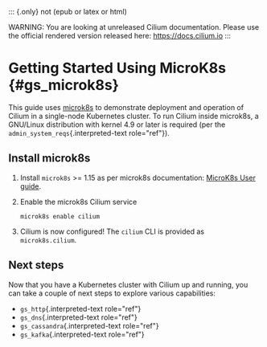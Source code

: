 ::: {.only}
not (epub or latex or html)

WARNING: You are looking at unreleased Cilium documentation. Please use
the official rendered version released here: <https://docs.cilium.io>
:::

Getting Started Using MicroK8s {#gs_microk8s}
==============================

This guide uses [microk8s](https://microk8s.io/) to demonstrate
deployment and operation of Cilium in a single-node Kubernetes cluster.
To run Cilium inside microk8s, a GNU/Linux distribution with kernel 4.9
or later is required (per the `admin_system_reqs`{.interpreted-text
role="ref"}).

Install microk8s
----------------

1.  Install `microk8s` \>= 1.15 as per microk8s documentation: [MicroK8s
    User guide](https://microk8s.io/docs/).

2.  Enable the microk8s Cilium service

    ``` {.shell-session}
    microk8s enable cilium
    ```

3.  Cilium is now configured! The `cilium` CLI is provided as
    `microk8s.cilium`.

Next steps
----------

Now that you have a Kubernetes cluster with Cilium up and running, you
can take a couple of next steps to explore various capabilities:

-   `gs_http`{.interpreted-text role="ref"}
-   `gs_dns`{.interpreted-text role="ref"}
-   `gs_cassandra`{.interpreted-text role="ref"}
-   `gs_kafka`{.interpreted-text role="ref"}
